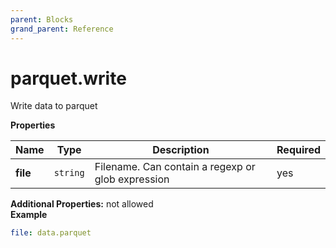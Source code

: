 ```yaml
---
parent: Blocks
grand_parent: Reference
---
```


# parquet\.write

Write data to parquet


**Properties**

|Name|Type|Description|Required|
|----|----|-----------|--------|
|**file**|`string`|Filename. Can contain a regexp or glob expression<br/>|yes|

**Additional Properties:** not allowed  
**Example**

```yaml
file: data.parquet

```


